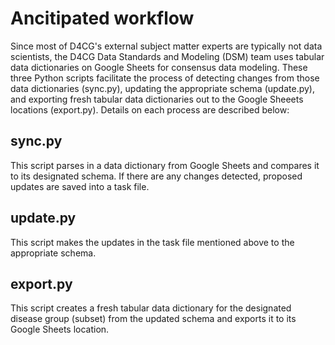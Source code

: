 # Ancitipated workflow
Since most of D4CG's external subject matter experts are typically not data scientists, the D4CG Data Standards and Modeling (DSM) team uses tabular data dictionaries on Google Sheets for consensus data modeling. These three Python scripts facilitate the process of detecting changes from those data dictionaries (sync.py), updating the appropriate schema (update.py), and exporting fresh tabular data dictionaries out to the Google Sheeets locations (export.py). Details on each process are described below: 

## sync.py
This script parses in a data dictionary from Google Sheets and compares it to its designated schema. If there are any changes detected, proposed updates are saved into a task file.

## update.py
This script makes the updates in the task file mentioned above to the appropriate schema.

## export.py
This script creates a fresh tabular data dictionary for the designated disease group (subset) from the updated schema and exports it to its Google Sheets location.
